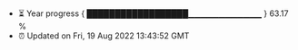 - ⏳ Year progress { ██████████████████▁▁▁▁▁▁▁▁▁▁▁▁ } 63.17 %
- ⏰ Updated on Fri, 19 Aug 2022 13:43:52 GMT

